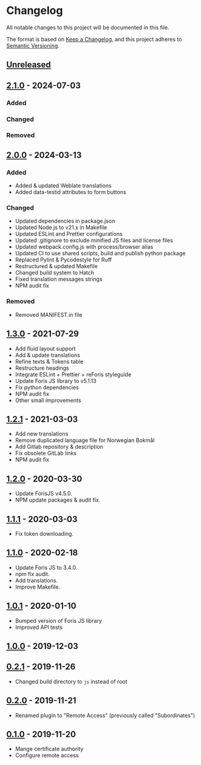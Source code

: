 # Changelog

All notable changes to this project will be documented in this file.

The format is based on [Keep a Changelog](https://keepachangelog.com/en/1.0.0/),
and this project adheres to
[Semantic Versioning](https://semver.org/spec/v2.0.0.html).

## [Unreleased]

## [2.1.0] - 2024-07-03

### Added

### Changed

### Removed

## [2.0.0] - 2024-03-13

### Added

-   Added & updated Weblate translations
-   Added data-testid attributes to form buttons

### Changed

-   Updated dependencies in package.json
-   Updated Node.js to v21.x in Makefile
-   Updated ESLint and Prettier configurations
-   Updated .gitignore to exclude minified JS files and license files
-   Updated webpack.config.js with process/browser alias
-   Updated CI to use shared scripts, build and publish python package
-   Replaced Pylint & Pycodestyle for Ruff
-   Restructured & updated Makefile
-   Changed build system to Hatch
-   Fixed translation messages strings
-   NPM audit fix

### Removed

-   Removed MANIFEST.in file

## [1.3.0] - 2021-07-29

-   Add fluid layout support
-   Add & update translations
-   Refine texts & Tokens table
-   Restructure headings
-   Integrate ESLint + Prettier + reForis styleguide
-   Update Foris JS library to v5.1.13
-   Fix python dependencies
-   NPM audit fix
-   Other small improvements

## [1.2.1] - 2021-03-03

-   Add new translations
-   Remove duplicated language file for Norwegian Bokmål
-   Add Gitlab repository & description
-   Fix obsolete GitLab links
-   NPM audit fix

## [1.2.0] - 2020-03-30

-   Update ForisJS v4.5.0.
-   NPM update packages & audit fix.

## [1.1.1] - 2020-03-03

-   Fix token downloading.

## [1.1.0] - 2020-02-18

-   Update Foris JS to 3.4.0.
-   npm fix audit.
-   Add translations.
-   Improve Makefile.

## [1.0.1] - 2020-01-10

-   Bumped version of Foris JS library
-   Improved API tests

## [1.0.0] - 2019-12-03

## [0.2.1] - 2019-11-26

-   Changed build directory to `js` instead of root

## [0.2.0] - 2019-11-21

-   Renamed plugin to "Remote Access" (previously called "Subordinates")

## [0.1.0] - 2019-11-20

-   Mange certificate authority
-   Configure remote access

[unreleased]: https://gitlab.nic.cz/turris/reforis/reforis-remote-access/-/compare/v2.1.0...master
[2.1.0]: https://gitlab.nic.cz/turris/reforis/reforis-remote-access/-/compare/v2.0.0...v2.1.0
[2.0.0]: https://gitlab.nic.cz/turris/reforis/reforis-remote-access/-/compare/v1.3.0...v2.0.0
[1.3.0]: https://gitlab.nic.cz/turris/reforis/reforis-remote-access/-/compare/v1.2.1...v1.3.0
[1.2.1]: https://gitlab.nic.cz/turris/reforis/reforis-remote-access/-/compare/v1.2.0...v1.2.1
[1.2.0]: https://gitlab.nic.cz/turris/reforis/reforis-remote-access/-/compare/v1.1.1...v1.2.0
[1.1.1]: https://gitlab.nic.cz/turris/reforis/reforis-remote-access/-/compare/v1.1.0...v1.1.1
[1.1.0]: https://gitlab.nic.cz/turris/reforis/reforis-remote-access/-/compare/v1.0.1...v1.1.0
[1.0.1]: https://gitlab.nic.cz/turris/reforis/reforis-remote-access/-/compare/v1.0.0...v1.0.1
[1.0.0]: https://gitlab.nic.cz/turris/reforis/reforis-remote-access/-/compare/v0.2.1...v1.0.0
[0.2.1]: https://gitlab.nic.cz/turris/reforis/reforis-remote-access/-/compare/v0.2.0...v0.2.1
[0.2.0]: https://gitlab.nic.cz/turris/reforis/reforis-remote-access/-/compare/v0.1.0...v0.2.0
[0.1.0]: https://gitlab.nic.cz/turris/reforis/reforis-remote-access/-/tags/v0.1.0

